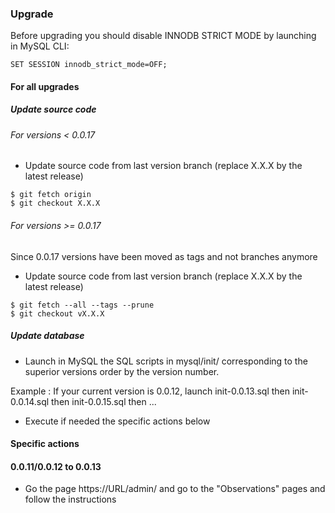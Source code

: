 ### Upgrade
Before upgrading you should disable INNODB STRICT MODE by launching in MySQL CLI:

```
SET SESSION innodb_strict_mode=OFF;
```

#### For all upgrades

##### Update source code

###### For versions < 0.0.17

* Update source code from last version branch (replace X.X.X by the latest release)
```
$ git fetch origin
$ git checkout X.X.X
```

###### For versions >= 0.0.17

Since 0.0.17 versions have been moved as tags and not branches anymore

* Update source code from last version branch (replace X.X.X by the latest release)

```
$ git fetch --all --tags --prune
$ git checkout vX.X.X
```

##### Update database

* Launch in MySQL the SQL scripts in mysql/init/ corresponding to the superior versions order by the version number.

Example :
  If your current version is 0.0.12, launch init-0.0.13.sql then init-0.0.14.sql then init-0.0.15.sql then ...

* Execute if needed the specific actions below 

#### Specific actions

#### 0.0.11/0.0.12 to 0.0.13

* Go the page https://URL/admin/ and go to the "Observations" pages and follow the instructions

